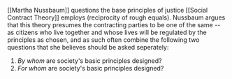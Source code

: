 [[Martha Nussbaum]] questions the base principles of justice [[Social Contract Theory]] employs (reciprocity of rough equals). Nussbaum argues that this theory presumes the contracting parties to be one of the same -- as citizens who live together and whose lives will be regulated by the principles as chosen, and as such often combine the following two questions that she believes should be asked seperately: 
1. *By whom* are society's basic principles designed?
2. *For whom* are society's basic principles designed?